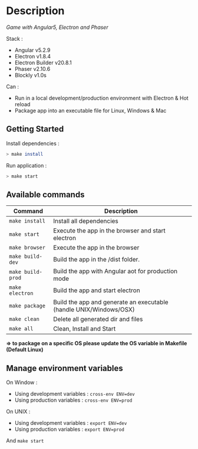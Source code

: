 
# Description

*Game with Angular5, Electron and Phaser*

Stack :
- Angular v5.2.9
- Electron v1.8.4
- Electron Builder v20.8.1
- Phaser v2.10.6
- Blockly v1.0s

Can :
- Run in a local development/production environment with Electron & Hot reload
- Package app into an executable file for Linux, Windows & Mac

## Getting Started

Install dependencies :

``` bash
> make install
```

Run application :

``` bash
> make start
```

## Available commands

|Command|Description|
|--|--|
|`make install`| Install all dependencies |
|`make start`| Execute the app in the browser and start electron |
|`make browser`| Execute the app in the browser |
|`make build-dev`| Build the app in the /dist folder. |
|`make build-prod`| Build the app with Angular aot for production mode |
|`make electron`| Build the app and start electron
|`make package`| Build the app and generate an executable (handle UNIX/Windows/OSX) |
|`make clean`| Delete all generated dir and files |
|`make all`| Clean, Install and Start |

**=> to package on a specific OS please update the OS variable in Makefile (Default Linux)**

## Manage environment variables

On Window :
- Using development variables :  `cross-env ENV=dev`
- Using production variables  :  `cross-env ENV=prod`

On UNIX :
- Using development variables :  `export ENV=dev`
- Using production variables  :  `export ENV=prod`

And `make start`

